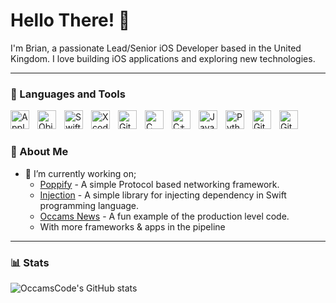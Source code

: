 # Hello There! 👋 

I'm Brian, a passionate Lead/Senior iOS Developer based in the United Kingdom. I love building iOS applications and exploring new technologies.

---

### 🧰 Languages and Tools
<img align="left" alt="Apple" width="30px" style="padding-right:10px;" src="https://cdn.jsdelivr.net/gh/devicons/devicon/icons/apple/apple-original.svg" />
<img align="left" alt="Objective-C" width="30px" style="padding-right:10px;" src="https://cdn.jsdelivr.net/gh/devicons/devicon/icons/objectivec/objectivec-plain.svg" />
<img align="left" alt="Swift" width="30px" style="padding-right:10px;" 
src="https://cdn.jsdelivr.net/gh/devicons/devicon/icons/swift/swift-original.svg" />
<img align="left" alt="Xcode" width="30px" style="padding-right:10px;" 
src="https://cdn.jsdelivr.net/gh/devicons/devicon/icons/xcode/xcode-original.svg" />
<img align="left" alt="Git" width="30px" style="padding-right:10px;" src="https://cdn.jsdelivr.net/gh/devicons/devicon/icons/git/git-original.svg" />
<img align="left" alt="C" width="30px" style="padding-right:10px;" 
src="https://cdn.jsdelivr.net/gh/devicons/devicon/icons/c/c-original.svg" />
<img align="left" alt="C++" width="30px" style="padding-right:10px;" src="https://cdn.jsdelivr.net/gh/devicons/devicon/icons/cplusplus/cplusplus-line.svg" />
<img align="left" alt="Java" width="30px" style="padding-right:10px;" 
src="https://cdn.jsdelivr.net/gh/devicons/devicon/icons/java/java-plain.svg" />
<img align="left" alt="Python" width="30px" style="padding-right:10px;" src="https://cdn.jsdelivr.net/gh/devicons/devicon/icons/python/python-plain.svg" />
<img align="left" alt="GitHub" width="30px" style="padding-right:10px;" src="https://cdn.jsdelivr.net/gh/devicons/devicon/icons/github/github-original.svg" />
<img align="left" alt="GitLab" width="30px" style="padding-right:10px;" 
src="https://cdn.jsdelivr.net/gh/devicons/devicon/icons/gitlab/gitlab-original.svg" />
<br />

#

### 🚀 About Me

- 🔭 I’m currently working on;
    - [Poppify](https://github.com/OccamsCode/Poppify) - A simple Protocol based networking framework.
    - [Injection](https://github.com/OccamsCode/Injection) - A simple library for injecting dependency in Swift programming language.
    - [Occams News](https://github.com/OccamsCode/SampleCode) - A fun example of the production level code.
    - With more frameworks & apps in the pipeline
---

### 📊 Stats

![OccamsCode's GitHub stats](https://github-readme-stats.vercel.app/api?username=occamscode&show_icons=true&theme=tokyonight)
<!-- For more themes, visit - https://github.com/anuraghazra/github-readme-stats/blob/master/themes/README.md -->
<!-- ![GitHub Streak](https://streak-stats.demolab.com?user=OccamsCode&theme=gruvbox&border_radius=4.5) -->
